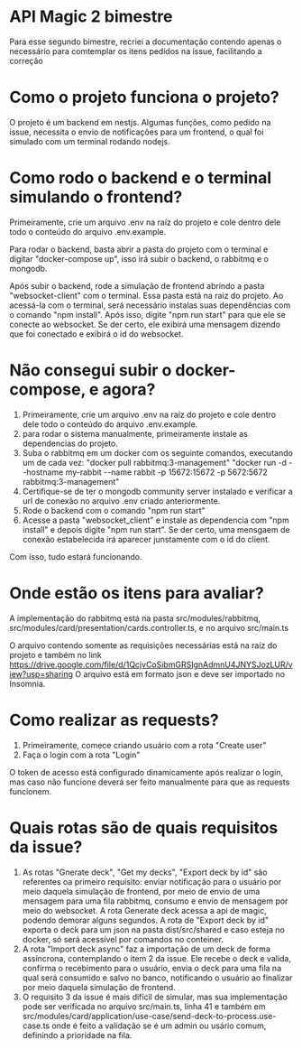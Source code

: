 # API Magic 2 bimestre

Para esse segundo bimestre, recriei a documentação contendo apenas o necessário para comtemplar os itens pedidos na issue, facilitando a correção

# Como o projeto funciona o projeto?

O projeto é um backend em nestjs. Algumas funções, como pedido na issue, necessita o envio de notificações para um frontend, o qual foi simulado com um terminal rodando nodejs.

# Como rodo o backend e o terminal simulando o frontend?

Primeiramente, crie um arquivo .env na raíz do projeto e cole dentro dele todo o conteúdo do arquivo .env.example.

Para rodar o backend, basta abrir a pasta do projeto com o terminal e digitar "docker-compose up", isso irá subir o backend, o rabbitmq e o mongodb.

Após subir o backend, rode a simulação de frontend abrindo a pasta "websocket-client" com o terminal. Essa pasta está na raiz do projeto. Ao acessá-la com o terminal, será necessário instalas suas dependências com o comando "npm install". Após isso, digite "npm run start" para que ele se conecte ao websocket. Se der certo, ele exibirá uma mensagem dizendo que foi conectado e exibirá o id do websocket.

# Não consegui subir o docker-compose, e agora?

1. Primeiramente, crie um arquivo .env na raíz do projeto e cole dentro dele todo o conteúdo do arquivo .env.example.
2. para rodar o sistema manualmente, primeiramente instale as dependencias do projeto.
3. Suba o rabbitmq em um docker com os seguinte comandos, executando um de cada vez: "docker pull rabbitmq:3-management"  "docker run -d --hostname my-rabbit --name rabbit -p 15672:15672 -p 5672:5672 rabbitmq:3-management"
4. Certifique-se de ter o mongodb community server instalado e verificar a url de conexão no arquivo .env criado anteriormente.
5. Rode o backend com o comando "npm run start"
6. Acesse a pasta "websocket_client" e instale as dependencia com "npm install" e depois digite "npm run start". Se der certo, uma mensgaem de conexão estabelecida irá aparecer junstamente com o id do client.

Com isso, tudo estará funcionando.

# Onde estão os itens para avaliar?

A implementação do rabbitmq está na pasta src/modules/rabbitmq, src/modules/card/presentation/cards.controller.ts, e no arquivo src/main.ts

O arquivo contendo somente as requisições necessárias está na raíz do projeto e também no link https://drive.google.com/file/d/1QcjvCoSibmGRSIgnAdmnU4JNYSJozLUR/view?usp=sharing
O arquivo está em formato json e deve ser importado no Insomnia.

# Como realizar as requests?

1. Primeiramente, comece criando usuário com a rota "Create user"
2. Faça o login com a rota "Login"

O token de acesso está configurado dinamicamente após realizar o login, mas caso não funcione deverá ser feito manualmente para que as requests funcionem.

# Quais rotas são de quais requisitos da issue?

1. As rotas "Gnerate deck", "Get my decks", "Export deck by id" são referentes oa primeiro requisito: enviar notificação para o usuário por meio daquela simulação de frontend, por meio de envio de uma mensagem para uma fila rabbitmq, consumo e envio de mensagem por meio do websocket. A rota Generate deck acessa a api de magic, podendo demorar alguns segundos. A rota de "Export deck by id" exporta o deck para um json na pasta dist/src/shared e caso esteja no docker, só será acessível por comandos no conteiner.
2. A rota "Import deck async" faz a importação de um deck de forma assíncrona, contemplando o item 2 da issue. Ele recebe o deck e valida, confirma o recebimento para o usuário, envia o deck para uma fila na qual será consumido e salvo no banco, notificando o usuário ao finalizar por meio daquela simulação de frontend. 
3. O requisito 3 da issue é mais difícil de simular, mas sua implementação pode ser verificada no arquivo src/main.ts, linha 41 e também em src/modules/card/application/use-case/send-deck-to-process.use-case.ts onde é feito a validação se é um admin ou usário comum, definindo a prioridade na fila.
